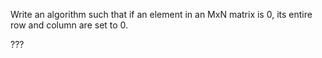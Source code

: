 Write an algorithm such that if an element in an MxN matrix is 0, its entire row and column are set to 0. <br />

???
